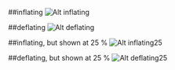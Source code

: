 


##inflating
![Alt inflating](/images/inflating.png) 

##deflating
![Alt deflating](/images/deflating.png) 


##inflating, but shown at 25 %
![Alt inflating25](/images/inflating.png) 

##deflating, but shown at 25 %
![Alt deflating25](/images/deflating.png)



